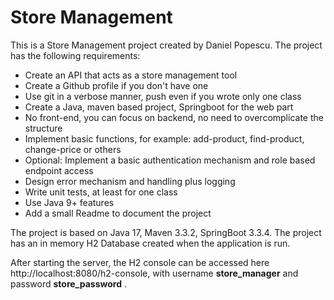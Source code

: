 # Store Management
This is a Store Management project created by Daniel Popescu. The project has the following requirements:

- Create an API that acts as a store management tool
- Create a Github profile if you don't have one
- Use git in a verbose manner, push even if you wrote only one class
- Create a Java, maven based project, Springboot for the web part
- No front-end, you can focus on backend, no need to overcomplicate the structure
- Implement basic functions, for example: add-product, find-product, change-price or others
- Optional: Implement a basic authentication mechanism and role based endpoint access
- Design error mechanism and handling plus logging
- Write unit tests, at least for one class
- Use Java 9+ features
- Add a small Readme to document the project

The project is based on Java 17, Maven 3.3.2, SpringBoot 3.3.4. The project has an in memory H2 Database created when 
the application is run. 

After starting the server, the H2 console can be accessed here http://localhost:8080/h2-console, with username 
**store_manager** and password **store_password** .